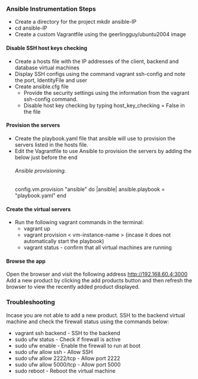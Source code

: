 ### Ansible Instrumentation Steps
- Create a directory for the project mkdir ansible-IP
- cd ansible-IP
- Create a custom Vagrantfile using the geerlingguy/ubuntu2004 image
#### Disable SSH host keys checking
- Create a hosts file with the IP addresses of the client, backend and database virtual machines 
- Display SSH configs using the command vagrant ssh-config and note the port, IdentityFile and user
- Create ansible.cfg file 
  - Provide the security settings using the information from the vagrant ssh-config command. 
  - Disable host key checking by typing host_key_checking = False in the file

#### Provision the servers 
- Create the playbook.yaml file that ansible will use to provision the servers listed in the hosts file. 
- Edit the Vagrantfile to use Ansible to provision the servers by adding the below just before the end
  ###### Ansible provisioning.
  config.vm.provision "ansible" do |ansible|
    ansible.playbook = "playbook.yaml"
  end

#### Create the virtual servers
- Run the following vagrant commands in the terminal:
  - vagrant up
  - vagrant provision < vm-instance-name > (incase it does not automatically start the playbook)
  - vagrant status - confirm that all virtual machines are running

#### Browse the app
Open the browser and visit the following address http://192.168.60.4:3000
Add a new product by clicking the add products button and then refresh the browser to view the recently added product displayed. 

### Troubleshooting
Incase you are not able to add a new product. SSH to the backend virtual machine and check the firewall status using the commands below:
* vagrant ssh backend     - SSH to the backend
* sudo ufw status         - Check if firewall is active
* sudo ufw enable         - Enable the firewall to run at boot
* sudo ufw allow ssh      - Allow SSH
* sudo ufw allow 2222/tcp - Allow port 2222
* sudo ufw allow 5000/tcp - Allow port 5000
* sudo reboot             - Reboot the virtual machine

